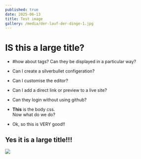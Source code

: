 ```yaml
---
published: true
date: 2025-06-13
title: Test image
gallery: /media/der-lauf-der-dinge-1.jpg
---
```

# IS this a large title?

*   #how about tags? Can they be displayed in a particular way?
    
*   Can I create a silverbullet configeration?
    
*   Can I customise the editor?
    
*   Can I add a direct link or preview to a live site?
    
*   Can they login without using github?
    
*   **This** is the body css.  
    Now what do we do?
    
*   Ok, so this is VERY good!!
    

## Yes it is a large title!!!

![](/media/der-lauf-der-dinge-1.jpg)